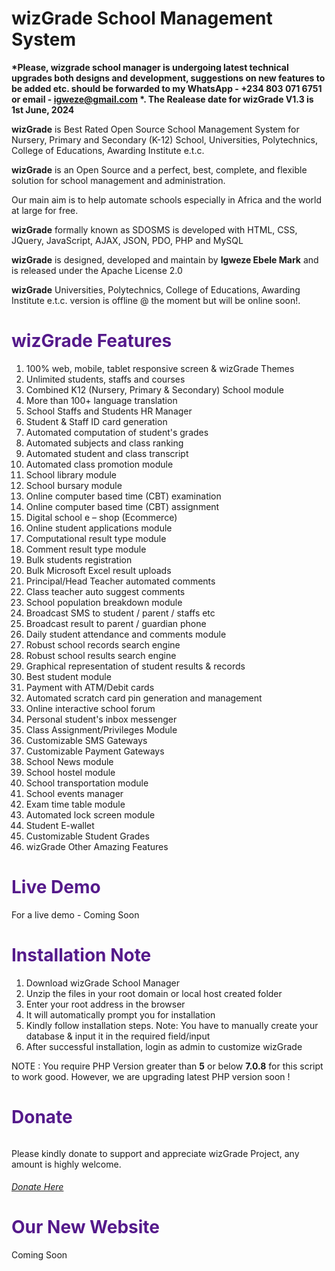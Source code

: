 # wizGrade School Management System 

<b>*Please, wizgrade school manager is undergoing latest technical upgrades both designs and development, suggestions on new features to be added etc. should be forwarded to my WhatsApp - +234 803 071 6751 or email - igweze@gmail.com *. The Realease date for wizGrade V1.3 is 1st June, 2024</b>

<b>wizGrade</b> is Best Rated Open Source School Management System for Nursery, Primary and Secondary (K-12) School, Universities, Polytechnics, College of Educations, Awarding Institute e.t.c.

<b>wizGrade</b> is an Open Source and a perfect, best, complete, and flexible solution for school management and administration.

Our main aim is to help automate schools especially in Africa and the world at large for free.

<b>wizGrade</b> formally known as SDOSMS is developed with HTML, CSS, JQuery, JavaScript, AJAX, JSON, PDO, PHP and MySQL

<b>wizGrade</b> is designed, developed and maintain by <b>Igweze Ebele Mark</b> and is released under the Apache License 2.0 

<b>wizGrade</b> Universities, Polytechnics, College of Educations, Awarding Institute e.t.c. version is offline @ the moment but will be online soon!.


<h1 style="color:#551A8B">wizGrade  Features</h1> 

<ol> 
<li>100% web, mobile, tablet responsive screen & wizGrade Themes</li>
<li>Unlimited students, staffs and courses</li>
<li>Combined K12 (Nursery, Primary & Secondary) School module</li>
<li>More than 100+ language translation</li>
<li>School Staffs and Students HR Manager</li>
<li>Student & Staff ID card generation</li>
<li>Automated computation of student's grades</li>
<li>Automated subjects and class ranking</li>
<li>Automated student and class transcript</li>
<li>Automated class promotion module</li>
<li>School library module</li>
<li>School bursary module</li>
<li>Online computer based time (CBT) examination</li>
<li>Online computer based time (CBT) assignment</li>
<li>Digital school e – shop (Ecommerce) </li>
<li>Online student applications module</li>
<li>Computational result type module</li>
<li>Comment result type module</li>
<li>Bulk students registration</li>
<li>Bulk Microsoft Excel result uploads</li>
<li>Principal/Head Teacher automated comments</li>
<li>Class teacher auto suggest comments</li>
<li>School population breakdown module</li>
<li>Broadcast SMS to student / parent / staffs etc</li>
<li>Broadcast result to parent / guardian phone</li>
<li>Daily student attendance and comments module</li>
<li>Robust school records search engine</li>
<li>Robust school results search engine</li>
<li>Graphical representation of student results & records</li>
<li>Best student module</li>
<li>Payment with ATM/Debit cards</li>
<li>Automated scratch card pin generation and management</li>
<li>Online interactive school forum</li>
<li>Personal student's inbox messenger</li>
<li>Class Assignment/Privileges Module</li>
<li>Customizable SMS Gateways</li>
<li>Customizable Payment Gateways</li>
<li>School News module</li>
<li>School hostel module</li>
<li>School transportation module</li>
<li>School events manager</li>
<li>Exam time table  module</li>
<li>Automated lock screen  module</li>
<li>Student E-wallet</li>
<li>Customizable Student Grades</li>
<li>wizGrade Other Amazing Features</li>
</ol>

<h1 style="color:#551A8B !important;">Live Demo</h1>
For a live demo - Coming Soon

<h1 style="color:#551A8B !important;">Installation Note</h1>
<ol>
<li>Download wizGrade School Manager</li>
<li>Unzip the files in your root domain or local host created folder</li>
<li>Enter your root address in the browser</li>
<li>It will automatically prompt you for installation</li>
<li> Kindly follow installation steps. Note: You have to manually create your database & input  it in the required field/input</li>
<li>After successful installation, login as admin to customize wizGrade</li>
</ol>
<p>NOTE : You require PHP Version greater than <b>5</b> or below <b>7.0.8</b> for this script to work good. However, we are upgrading latest PHP version soon !</p>
       
<h1 style="color:#551A8B !important;">Donate</h1>

<h6 style="color:blue !important;"> </h6>Please kindly donate to support and appreciate wizGrade Project, any amount is highly welcome.</h6>

 <h6 style="color:blue !important;"><a href="https://www.paypal.com/donate/?hosted_button_id=AZYDYHBJEFYE4" target="_blank">Donate Here</a></h6>
 

<h1 style="color:#551A8B !important;">Our New Website</h1>
Coming Soon 
